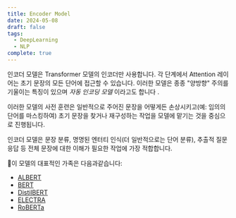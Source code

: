 ```yaml
---
title: Encoder Model
date: 2024-05-08
draft: false
tags:
  - DeepLearning
  - NLP
complete: true
---
```

인코더 모델은 Transformer 모델의 인코더만 사용합니다. 각 단계에서 Attention 레이어는 초기 문장의 모든 단어에 접근할 수 있습니다. 이러한 모델은 종종 "양방향" 주의를 기울이는 특징이 있으며 _자동 인코딩 모델_ 이라고도 합니다 .

이러한 모델의 사전 훈련은 일반적으로 주어진 문장을 어떻게든 손상시키고(예: 임의의 단어를 마스킹하여) 초기 문장을 찾거나 재구성하는 작업을 모델에 맡기는 것을 중심으로 진행됩니다.

인코더 모델은 문장 분류, 명명된 엔터티 인식(더 일반적으로는 단어 분류), 추출적 질문 응답 등 전체 문장에 대한 이해가 필요한 작업에 가장 적합합니다.

이 모델의 대표적인 가족은 다음과같습니다:
- [ALBERT](https://huggingface.co/docs/transformers/model_doc/albert)
- [BERT](https://huggingface.co/docs/transformers/model_doc/bert)
- [DistilBERT](https://huggingface.co/docs/transformers/model_doc/distilbert)
- [ELECTRA](https://huggingface.co/docs/transformers/model_doc/electra)
- [RoBERTa](https://huggingface.co/docs/transformers/model_doc/roberta)

